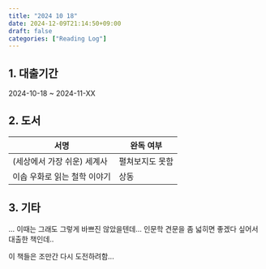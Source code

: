 ```yaml
---
title: "2024 10 18"
date: 2024-12-09T21:14:50+09:00
draft: false
categories: ["Reading Log"]
---
```


## 1. 대출기간

2024-10-18 ~ 2024-11-XX

## 2. 도서

| 서명                         | 완독 여부       |
| ---------------------------- | --------------- |
| (세상에서 가장 쉬운) 세계사  | 펼쳐보지도 못함 |
| 이솝 우화로 읽는 철학 이야기 | 상동            |

## 3. 기타

... 이때는 그래도 그렇게 바쁘진 않았을텐데...
인문학 견문을 좀 넓히면 좋겠다 싶어서 대출한 책인데..

이 책들은 조만간 다시 도전하려함...

